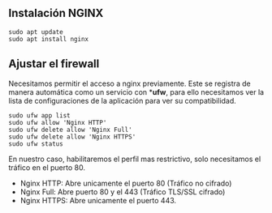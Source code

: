 ## Instalación NGINX

```
sudo apt update
sudo apt install nginx
```

## Ajustar el firewall

Necesitamos permitir el acceso a nginx previamente. Este se registra de manera automática como un servicio con ***ufw**, para ello necesitamos ver la lista de configuraciones de la aplicación para ver su compatibilidad.

```
sudo ufw app list
sudo ufw allow 'Nginx HTTP'
sudo ufw delete allow 'Nginx Full'
sudo ufw delete allow 'Nginx HTTPS'
sudo ufw status
```

En nuestro caso, habilitaremos el perfil mas restrictivo, solo necesitamos el tráfico en el puerto 80.

* Nginx HTTP: Abre unicamente el puerto 80 (Tráfico no cifrado)
* Nginx Full: Abre puerto 80 y el 443 (Tráfico TLS/SSL cifrado)
* Nginx HTTPS: Abre unicamente el puerto 443.



